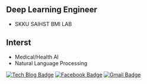 ## Deep Learning Engineer
* SKKU SAIHST BMI LAB

## Interst
* Medical/Health AI
* Natural Language Processing





[![Tech Blog Badge](http://img.shields.io/badge/-Tech%20blog-black?style=flat-square&logo=github&link=https://github.com/rjsgmlsms126)](https://github.com/rjsgmlsms126)
[![Facebook Badge](https://img.shields.io/badge/facebook-1877f2?style=flat-square&logo=facebook&logoColor=white&link=https:https://www.facebook.com/profile.php?id=100002011458364)](https://www.facebook.com/profile.php?id=100002011458364)
[![Gmail Badge](https://img.shields.io/badge/Gmail-d14836?style=flat-square&logo=Gmail&logoColor=white&link=mailto:lgh1261@g.skku.edu)](mailto:lgh1261@g.skku.edu)
	

<!--
**rjsgmlsms126/rjsgmlsms126** is a ✨ _special_ ✨ repository because its `README.md` (this file) appears on your GitHub profile.

Here are some ideas to get you started:

- 🔭 I’m currently working on ...
- 🌱 I’m currently learning ...
- 👯 I’m looking to collaborate on ...
- 🤔 I’m looking for help with ...
- 💬 Ask me about ...
- 📫 How to reach me: ...
- 😄 Pronouns: ...
- ⚡ Fun fact: ...
-->
